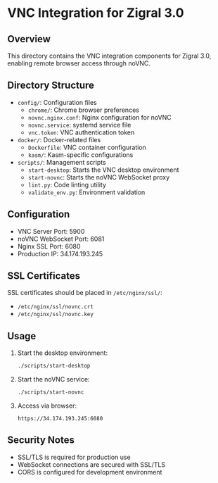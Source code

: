 # VNC Integration for Zigral 3.0

## Overview
This directory contains the VNC integration components for Zigral 3.0, enabling remote browser access through noVNC.

## Directory Structure
- `config/`: Configuration files
  - `chrome/`: Chrome browser preferences
  - `novnc.nginx.conf`: Nginx configuration for noVNC
  - `novnc.service`: systemd service file
  - `vnc.token`: VNC authentication token
- `docker/`: Docker-related files
  - `Dockerfile`: VNC container configuration
  - `kasm/`: Kasm-specific configurations
- `scripts/`: Management scripts
  - `start-desktop`: Starts the VNC desktop environment
  - `start-novnc`: Starts the noVNC WebSocket proxy
  - `lint.py`: Code linting utility
  - `validate_env.py`: Environment validation

## Configuration
- VNC Server Port: 5900
- noVNC WebSocket Port: 6081
- Nginx SSL Port: 6080
- Production IP: 34.174.193.245

## SSL Certificates
SSL certificates should be placed in `/etc/nginx/ssl/`:
- `/etc/nginx/ssl/novnc.crt`
- `/etc/nginx/ssl/novnc.key`

## Usage
1. Start the desktop environment:
   ```bash
   ./scripts/start-desktop
   ```

2. Start the noVNC service:
   ```bash
   ./scripts/start-novnc
   ```

3. Access via browser:
   ```
   https://34.174.193.245:6080
   ```

## Security Notes
- SSL/TLS is required for production use
- WebSocket connections are secured with SSL/TLS
- CORS is configured for development environment
